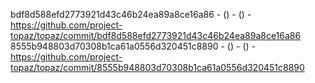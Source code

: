 bdf8d588efd2773921d43c46b24ea89a8ce16a86 -  () -  () - https://github.com/project-topaz/topaz/commit/bdf8d588efd2773921d43c46b24ea89a8ce16a86
8555b948803d70308b1ca61a0556d320451c8890 -  () -  () - https://github.com/project-topaz/topaz/commit/8555b948803d70308b1ca61a0556d320451c8890
